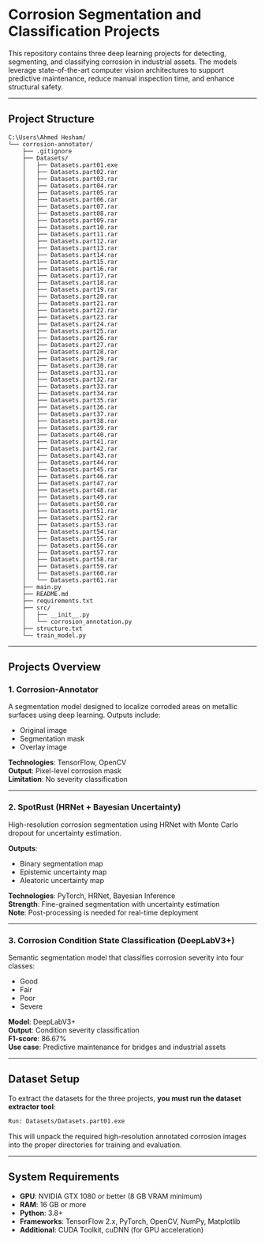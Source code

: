 # Corrosion Segmentation and Classification Projects

This repository contains three deep learning projects for detecting, segmenting, and classifying corrosion in industrial assets. The models leverage state-of-the-art computer vision architectures to support predictive maintenance, reduce manual inspection time, and enhance structural safety.

---

## Project Structure

```
C:\Users\Ahmed Hesham/
└── corrosion-annotator/
    ├── .gitignore
    ├── Datasets/
    │   ├── Datasets.part01.exe
    │   ├── Datasets.part02.rar
    │   ├── Datasets.part03.rar
    │   ├── Datasets.part04.rar
    │   ├── Datasets.part05.rar
    │   ├── Datasets.part06.rar
    │   ├── Datasets.part07.rar
    │   ├── Datasets.part08.rar
    │   ├── Datasets.part09.rar
    │   ├── Datasets.part10.rar
    │   ├── Datasets.part11.rar
    │   ├── Datasets.part12.rar
    │   ├── Datasets.part13.rar
    │   ├── Datasets.part14.rar
    │   ├── Datasets.part15.rar
    │   ├── Datasets.part16.rar
    │   ├── Datasets.part17.rar
    │   ├── Datasets.part18.rar
    │   ├── Datasets.part19.rar
    │   ├── Datasets.part20.rar
    │   ├── Datasets.part21.rar
    │   ├── Datasets.part22.rar
    │   ├── Datasets.part23.rar
    │   ├── Datasets.part24.rar
    │   ├── Datasets.part25.rar
    │   ├── Datasets.part26.rar
    │   ├── Datasets.part27.rar
    │   ├── Datasets.part28.rar
    │   ├── Datasets.part29.rar
    │   ├── Datasets.part30.rar
    │   ├── Datasets.part31.rar
    │   ├── Datasets.part32.rar
    │   ├── Datasets.part33.rar
    │   ├── Datasets.part34.rar
    │   ├── Datasets.part35.rar
    │   ├── Datasets.part36.rar
    │   ├── Datasets.part37.rar
    │   ├── Datasets.part38.rar
    │   ├── Datasets.part39.rar
    │   ├── Datasets.part40.rar
    │   ├── Datasets.part41.rar
    │   ├── Datasets.part42.rar
    │   ├── Datasets.part43.rar
    │   ├── Datasets.part44.rar
    │   ├── Datasets.part45.rar
    │   ├── Datasets.part46.rar
    │   ├── Datasets.part47.rar
    │   ├── Datasets.part48.rar
    │   ├── Datasets.part49.rar
    │   ├── Datasets.part50.rar
    │   ├── Datasets.part51.rar
    │   ├── Datasets.part52.rar
    │   ├── Datasets.part53.rar
    │   ├── Datasets.part54.rar
    │   ├── Datasets.part55.rar
    │   ├── Datasets.part56.rar
    │   ├── Datasets.part57.rar
    │   ├── Datasets.part58.rar
    │   ├── Datasets.part59.rar
    │   ├── Datasets.part60.rar
    │   └── Datasets.part61.rar
    ├── main.py
    ├── README.md
    ├── requirements.txt
    ├── src/
    │   ├── __init__.py
    │   └── corrosion_annotation.py
    ├── structure.txt
    └── train_model.py
```

---

## Projects Overview

### 1. **Corrosion-Annotator**
A segmentation model designed to localize corroded areas on metallic surfaces using deep learning. Outputs include:
- Original image
- Segmentation mask
- Overlay image

**Technologies**: TensorFlow, OpenCV  
**Output**: Pixel-level corrosion mask  
**Limitation**: No severity classification

---

### 2. **SpotRust (HRNet + Bayesian Uncertainty)**
High-resolution corrosion segmentation using HRNet with Monte Carlo dropout for uncertainty estimation.

**Outputs**:
- Binary segmentation map
- Epistemic uncertainty map
- Aleatoric uncertainty map

**Technologies**: PyTorch, HRNet, Bayesian Inference  
**Strength**: Fine-grained segmentation with uncertainty estimation  
**Note**: Post-processing is needed for real-time deployment

---

### 3. **Corrosion Condition State Classification (DeepLabV3+)**
Semantic segmentation model that classifies corrosion severity into four classes:
- Good
- Fair
- Poor
- Severe

**Model**: DeepLabV3+  
**Output**: Condition severity classification  
**F1-score**: 86.67%  
**Use case**: Predictive maintenance for bridges and industrial assets

---

## Dataset Setup

To extract the datasets for the three projects, **you must run the dataset extractor tool**:

```bash
Run: Datasets/Datasets.part01.exe
```

This will unpack the required high-resolution annotated corrosion images into the proper directories for training and evaluation.

---

## System Requirements

- **GPU**: NVIDIA GTX 1080 or better (8 GB VRAM minimum)
- **RAM**: 16 GB or more
- **Python**: 3.8+
- **Frameworks**: TensorFlow 2.x, PyTorch, OpenCV, NumPy, Matplotlib
- **Additional**: CUDA Toolkit, cuDNN (for GPU acceleration)